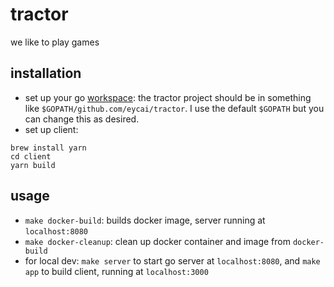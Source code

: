 # tractor

we like to play games

## installation

- set up your go [workspace](https://medium.com/golang-learn/go-project-layout-e5213cdcfaa2): the tractor project should be in something like
  `$GOPATH/github.com/eycai/tractor`. I use the default `$GOPATH` but you can change this as desired.
- set up client:

```
brew install yarn
cd client
yarn build
```

## usage

- `make docker-build`: builds docker image, server running at `localhost:8080`
- `make docker-cleanup`: clean up docker container and image from `docker-build`
- for local dev: `make server` to start go server at `localhost:8080`, and `make app` to build client, running at `localhost:3000`
